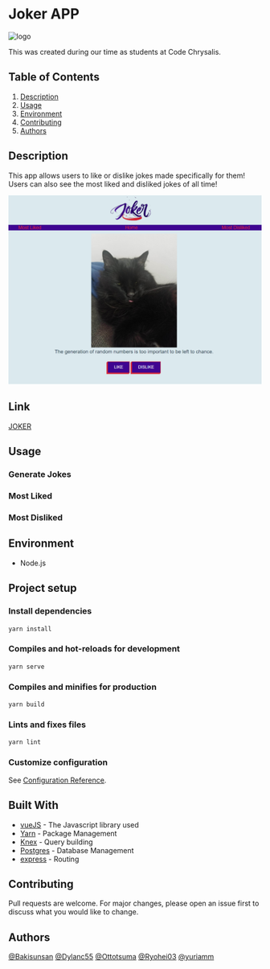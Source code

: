 # Joker APP
![logo](https://user-images.githubusercontent.com/59043522/90584602-e61e8c00-e1a0-11ea-9abc-325a924433bf.png)

This was created during our time as students at Code Chrysalis.

## Table of Contents

1.  [Description](#description)
1.  [Usage](#usage)
1.  [Environment](#environment)
1.  [Contributing](#contributing)
1.  [Authors](#authors)

## Description
This app allows users to like or dislike jokes made specifically for them!
Users can also see the most liked and disliked jokes of all time!

![ViewOfApp](./src/assets/joker.png?raw=true "Title") 

## Link
[JOKER](https://cc13-rakutenapi-staging.herokuapp.com/)

## Usage

### Generate Jokes

### Most Liked

### Most Disliked

## Environment

- Node.js

## Project setup

### Install dependencies
```
yarn install
```

### Compiles and hot-reloads for development
```
yarn serve
```

### Compiles and minifies for production
```
yarn build
```

### Lints and fixes files
```
yarn lint
```

### Customize configuration
See [Configuration Reference](https://cli.vuejs.org/config/).

## Built With

- [vueJS](http://www.https://vuejs.org/) - The Javascript library used
- [Yarn](https://yarnpkg.com/) - Package Management
- [Knex](https://knexjs.org/) - Query building
- [Postgres](https://www.postgresql.org/) - Database Management
- [express](https://expressjs.com/) - Routing

## Contributing

Pull requests are welcome. For major changes, please open an issue first to discuss what you would like to change.

## Authors
[@Bakisunsan](https://github.com/bakisunsan) [@Dylanc55](https://github.com/Dylanc55) [@Ottotsuma](https://github.com/ottotsuma) [@Ryohei03](https://github.com/Ryohei03) [@yuriamm](https://github.com/yuriamm)

